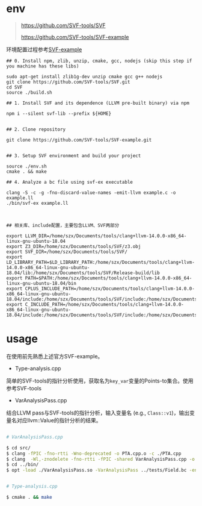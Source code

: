 # env

> https://github.com/SVF-tools/SVF
> 
> https://github.com/SVF-tools/SVF-example

环境配置过程参考[SVF-example](https://github.com/SVF-tools/SVF-example)

```
## 0. Install npm, zlib, unzip, cmake, gcc, nodejs (skip this step if you machine has these libs)

sudo apt-get install zlib1g-dev unzip cmake gcc g++ nodejs
git clone https://github.com/SVF-tools/SVF.git
cd SVF
source ./build.sh

## 1. Install SVF and its dependence (LLVM pre-built binary) via npm

npm i --silent svf-lib --prefix ${HOME}


## 2. Clone repository

git clone https://github.com/SVF-tools/SVF-example.git


## 3. Setup SVF environment and build your project 

source ./env.sh
cmake . && make

## 4. Analyze a bc file using svf-ex executable

clang -S -c -g -fno-discard-value-names -emit-llvm example.c -o example.ll
./bin/svf-ex example.ll



## 相关库、include配置，主要包含LLVM、SVF两部分

export LLVM_DIR=/home/szx/Documents/tools/clang+llvm-14.0.0-x86_64-linux-gnu-ubuntu-18.04
export Z3_DIR=/home/szx/Documents/tools/SVF/z3.obj
export SVF_DIR=/home/szx/Documents/tools/SVF/
export LD_LIBRARY_PATH=$LD_LIBRARY_PATH:/home/szx/Documents/tools/clang+llvm-14.0.0-x86_64-linux-gnu-ubuntu-18.04/lib:/home/szx/Documents/tools/SVF/Release-build/lib
export PATH=$PATH:/home/szx/Documents/tools/clang+llvm-14.0.0-x86_64-linux-gnu-ubuntu-18.04/bin
export CPLUS_INCLUDE_PATH=/home/szx/Documents/tools/clang+llvm-14.0.0-x86_64-linux-gnu-ubuntu-18.04/include:/home/szx/Documents/tools/SVF/include:/home/szx/Documents/tools/SVF/z3.obj/include
export C_INCLUDE_PATH=/home/szx/Documents/tools/clang+llvm-14.0.0-x86_64-linux-gnu-ubuntu-18.04/include:/home/szx/Documents/tools/SVF/include:/home/szx/Documents/tools/SVF/z3.obj/include

```



# usage

在使用前先熟悉上述官方SVF-example。

* Type-analysis.cpp

简单的SVF-tools的指针分析使用，获取名为`key_var`变量的Points-to集合。使用参考SVF-tools

* VarAnalysisPass.cpp

结合LLVM pass与SVF-tools的指针分析，输入变量名 (e.g., `Class::v1`)，输出变量名对应llvm::Value的指针分析的结果。

```bash

# VarAnalysisPass.cpp

$ cd src/
$ clang -fPIC -fno-rtti -Wno-deprecated -o PTA.cpp.o -c ./PTA.cpp
$ clang  -Wl,-znodelete -fno-rtti -fPIC -shared VarAnalysisPass.cpp -o  ../bin/VarAnalysisPass.so /home/szx/Documents/tools/SVF/Release-build/lib/libSvf.a  PTA.cpp.o
$ cd ../bin/
$ opt -load ./VarAnalysisPass.so -VarAnalysisPass ../tests/Field.bc -enable-new-pm=0 -o /dev/null


# Type-analysis.cpp

$ cmake . && make


```
